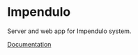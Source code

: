 Impendulo
=======

Server and web app for Impendulo system.

[Documentation](http://godoc.org/github.com/godfried/impendulo "Godoc Documentation")
